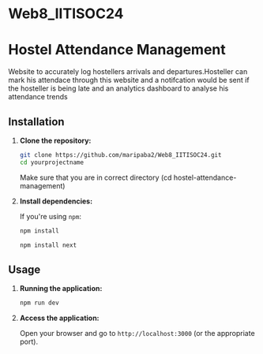 # Web8_IITISOC24

# Hostel Attendance Management

Website to accurately log hostellers arrivals and departures.Hosteller can mark his attendace through this website and a notifcation would be sent if the hosteller is being late and an analytics dashboard to analyse his attendance trends

## Installation

1. **Clone the repository:**

    ```sh
    git clone https://github.com/maripaba2/Web8_IITISOC24.git
    cd yourprojectname
    ```
    Make sure that you are in correct directory (cd hostel-attendance-management)

2. **Install dependencies:**

    If you're using `npm`:

    ```sh
    npm install 
    ```
    
    ```sh
    npm install next
    ```

## Usage

1. **Running the application:**

    ```sh
    npm run dev
    ```


2. **Access the application:**

    Open your browser and go to `http://localhost:3000` (or the appropriate port).





